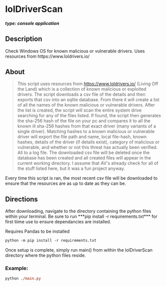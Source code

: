 # lolDriverScan
#### ***type: console application***

## Description
<p>Check Windows OS for known malicious or vulnerable drivers. Uses resources from https://www.loldrivers.io/</p>

## About
> This script uses resources from https://www.loldrivers.io/ (Living Off the Land) which is a collection of known malicious or exploited drivers. The script downloads a csv file of the details and then exports that csv into an sqlite database. From there it will create a list of all the names of the known malicious or vulnerable drivers. After the list is created, the script will scan the entire system drive searching for any of the files listed. If found, the script then generates the sha-256 hash of the file on your pc and compares it to all the known ill sha-256 hashes from that exact driver (many variants of a single driver). Matching hashes to a known malicious or vulnerable driver will export the file path and name, local file-hash, known hashes, details of the driver (if details exist), category of malicious or vulnerable, and whether or not this threat has actually been verified. All to a log file. The downloaded csv file will be deleted once the database has been created and all created files will appear in the current working directory.  I assume that AV's already check for all of the stuff listed here, but it was a fun project anyway.</p>
<p><bold>Every time this script is ran, the most recent csv file will be downloaded to ensure that the resources are as up to date as they can be.</bold></p>

## Directions
<p>After downloading, navigate to the directory containing the python files within your terminal. Be sure to run ***pip install -r requirements.txt*** for first tiime use to ensure dependancies are installed.</p>
<p>Requires Pandas to be installed</p>

```ps
python -m pip install -r requirements.txt

```
<p>Once setup is complete, simply run main() from within the lolDriverScan directory where the python files reside.</p>

### Example:

```ps
python ./main.py

```
